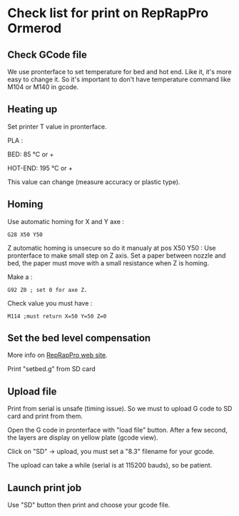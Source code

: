 Check list for print on RepRapPro Ormerod
=========================================

Check GCode file 
----------------

We use pronterface to set temperature for bed and hot end. Like it, it's more 
easy to change it. So it's important to don't have temperature command like M104
or M140 in gcode.

Heating up
----------

Set printer T value in pronterface.

PLA : 

  BED: 85 &deg;C or +

  HOT-END: 195 &deg;C or +

This value can change (measure accuracy or plastic type).

Homing
------

Use automatic homing for X and Y axe : 

    G28 X50 Y50

Z automatic homing is unsecure so do it manualy at pos X50 Y50 :
Use pronterface to make small step on Z axis. Set a paper between nozzle and
bed, the paper must move with a small resistance when Z is homing.

Make a :

    G92 Z0 ; set 0 for axe Z.

Check value you must have :

    M114 ;must return X=50 Y=50 Z=0

Set the bed level compensation
------------------------------

More info on [RepRapPro web site](http://www.reprappro.com/documentation/ormerod/axis-compensation/#Bed_Plane_Compensation). 

Print "setbed.g" from SD card

Upload file
-----------

Print from serial is unsafe (timing issue). So we must to upload G code to SD 
card and print from them.

Open the G code in pronterface with "load file" button. After a few second, the 
layers are display on yellow plate (gcode view).

Click on "SD" -> upload, you must set a "8.3" filename for your gcode.

The upload can take a while (serial is at 115200 bauds), so be patient.

Launch print job
----------------

Use "SD" button then print and choose your gcode file. 

 

